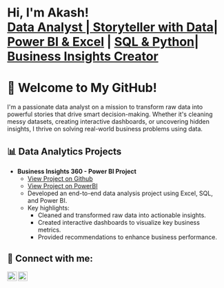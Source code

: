 <h1>Hi, I'm Akash! <br />
<a href="https://github.com/akashdata"> Data Analyst | Storyteller with Data</a>| 
<a href="https://www.linkedin.com/in/akashchavan1/">Power BI & Excel</a> | 
<a href="https://www.youtube.com/@AK_ONDATA"> SQL & Python</a>|
<a href="https://www.youtube.com/@AK_ONDATA">Business Insights Creator</a>
</h1>
<h1>👋 Welcome to My GitHub!</h1>
I'm a passionate data analyst on a mission to transform raw data into powerful stories that drive smart decision-making. Whether it's cleaning messy datasets, creating interactive dashboards, or uncovering hidden insights, I thrive on solving real-world business problems using data.



<h2>📊 Data Analytics Projects </h2>

- <b>Business Insights 360 - Power BI Project</b>
  - [View Project on Github](https://github.com/DataByAkash/Business-Insights-360---Power-BI-Project)
  - [View Project on PowerBI](https://app.powerbi.com/groups/me/reports/f5a7a50e-088e-4c3b-bd99-6becc6fce872/5cccd5a5de1a2528a379?experience=power-bi&bookmarkGuid=0bfde9db10806b0dc5aa)
  - Developed an end-to-end data analysis project using Excel, SQL, and Power BI.
  - Key highlights:
     - Cleaned and transformed raw data into actionable insights.
     - Created interactive dashboards to visualize key business metrics.
     - Provided recommendations to enhance business performance.




<h2> 🤝 Connect with me:</h2>

[<img align="left" alt="Akash | Twitter" width="22px" src="https://cdn.jsdelivr.net/npm/simple-icons@v3/icons/twitter.svg" />][twitter]
[<img align="left" alt="Akash | LinkedIn" width="22px" src="https://cdn.jsdelivr.net/npm/simple-icons@v3/icons/linkedin.svg" />][linkedin]

[twitter]: https://x.com/DataByAkash
[linkedin]: https://www.linkedin.com/in/akashchavan1/
